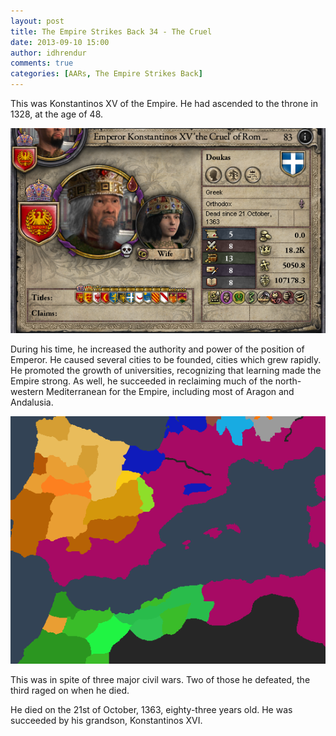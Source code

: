 ```yaml
---
layout: post
title: The Empire Strikes Back 34 - The Cruel
date: 2013-09-10 15:00
author: idhrendur
comments: true
categories: [AARs, The Empire Strikes Back]
---
```

This was Konstantinos XV of the Empire. He had ascended to the throne in 1328, at the age of 48.

![](/assets/tesb_images/34-1.png)

During his time, he increased the authority and power of the position of Emperor. He caused several cities to be founded, cities which grew rapidly. He promoted the growth of universities, recognizing that learning made the Empire strong. As well, he succeeded in reclaiming much of the north-western Mediterranean for the Empire, including most of Aragon and Andalusia.

![](/assets/tesb_images/34-2.png)

This was in spite of three major civil wars. Two of those he defeated, the third raged on when he died.

He died on the 21st of October, 1363, eighty-three years old. He was succeeded by his grandson, Konstantinos XVI.
